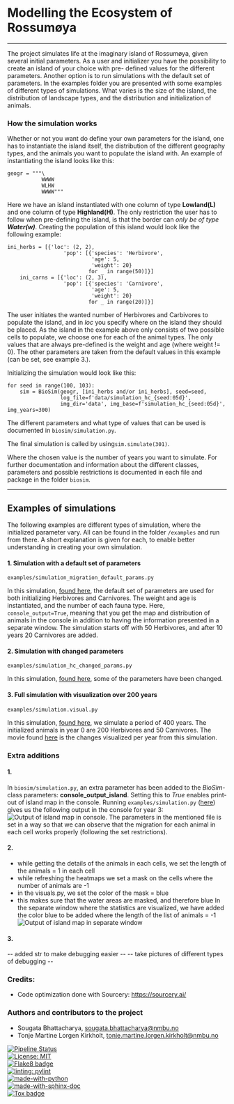 # Modelling the Ecosystem of Rossumøya

---

The project simulates life at the imaginary island of Rossumøya, given several initial parameters.
As a user and initializer you have the possibility to create an island of your choice with pre-
defined values for the different parameters. Another option is to run simulations with the default
set of parameters. In the examples folder you are presented with some examples of different types
of simulations. What varies is the size of the island, the distribution of landscape types, and 
the distribution and initialization of animals. 

### How the simulation works
Whether or not you want do define your own parameters for the island, one has to instantiate the 
island itself, the distribution of the different geography types, and the animals you want to 
populate the island with. An example of instantiating the island looks like this:

```
geogr = """\
           WWWW
           WLHW
           WWWW"""
```
Here we have an island instantiated with one column of type **Lowland(L)** and one column of type 
**Highland(H)**. The only restriction the user has to follow when pre-defining the island, is that
the border can *only be of type **Water(w)***. 
Creating the population of this island would look like the following example:

```
ini_herbs = [{'loc': (2, 2),
                  'pop': [{'species': 'Herbivore',
                           'age': 5,
                           'weight': 20}
                          for _ in range(50)]}]
    ini_carns = [{'loc': (2, 3),
                  'pop': [{'species': 'Carnivore',
                           'age': 5,
                           'weight': 20}
                          for _ in range(20)]}]
```
The user initiates the wanted number of Herbivores and Carbivores to populate the island, and in
*loc* you specify where on the island they should be placed. As the island in the example above 
only consists of two possible cells to populate, we choose one for each of the animal types. The 
only values that are always pre-defined is the weight and age (where weight != 0). The other 
parameters are taken from the default values in this example (can be set, see example 3.).

Initializing the simulation would look like this:
```
for seed in range(100, 103):
    sim = BioSim(geogr, [ini_herbs and/or ini_herbs], seed=seed,
                 log_file=f'data/simulation_hc_{seed:05d}',
                 img_dir='data', img_base=f'simulation_hc_{seed:05d}', img_years=300)
```

The different parameters and what type of values that can be used is documented in 
```biosim/simulation.py```.

The final simulation is called by using```sim.simulate(301)```.

Where the chosen value is the number of years you want to simulate. For further documentation and 
information about the different classes, parameters and possible restrictions is documented in each
file and package in the folder ```biosim```.

---

## Examples of simulations
The following examples are different types of simulation, where the initialized parameter vary. All
can be found in the folder ```/examples``` and run from there. A short explanation is given for 
each, to enable better understanding in creating your own simulation.

#### 1. Simulation with a default set of parameters
```
examples/simulation_migration_default_params.py
```
In this simulation, [found here](examples/simulation_migration_default_params.py), the default set of parameters are used for both initializing Herbivores and 
Carnivores. The weight and age is instantiated, and the number of each fauna type. Here, 
```console_output=True```, meaning that you get the map and distribution of animals in the console
in addition to having the information presented in a separate window. 
The simulation starts off with 50 Herbivores, and after 10 years 20 Carnivores are added. 

#### 2. Simulation with changed parameters
```
examples/simulation_hc_changed_params.py
```
In this simulation, [found here](examples/simulation_hc_changed_params.py), some of the parameters 
have been changed.

#### 3. Full simulation with visualization over 200 years
```
examples/simulation.visual.py
```
In this simulation, [found here](examples/simulation_visual.py), we simulate a period of 400 years. 
The initialized animals in year 0 are 200 Herbivores and 50 Carnivores. The movie found 
[here](result) is the changes visualized per year from this simulation. 




### Extra additions
#### 1. 
In ```biosim/simulation.py```, an extra parameter has been added to the *BioSim*-class parameters: 
**console_output_island**. Setting this to *True* enables print-out of island map in the console. 
Running ```examples/simulation.py``` ([here](examples/simulation_migration.py)) gives us the following output in the console for year 3:
![Output of island map in console.](readme_imgs/console_map.png)
The parameters in the mentioned file is set in a way so that we can observe that the migration 
for each animal in each cell works properly (following the set restrictions).

#### 2. 
- while getting the details of the animals in each cells, we set the length of the animals = 1 in each cell
- while refreshing the heatmaps we set a mask on the cells where the number of animals are -1
- in the visuals.py, we set the color of the mask = blue
- this makes sure that the water areas are masked, and therefore blue
In the separate window where the statistics are visualized, we have added the color blue to be 
added where the length of the list of animals = -1
![Output of island map in separate window](readme_imgs/stats_visual.png)

  
#### 3. 
-- added str to make debugging easier --
-- take pictures of different types of debugging --

### Credits:
 - Code optimization done with Sourcery: https://sourcery.ai/


### Authors and contributors to the project
- Sougata Bhattacharya, sougata.bhattacharya@nmbu.no
- Tonje Martine Lorgen Kirkholt, tonje.martine.lorgen.kirkholt@nmbu.no

[![Pipeline Status](https://gitlab.com/nmbu.no/emner/inf200/h2022/january-block-teams/a39_sougata_tonje/biosim-a39-sougata-tonje/badges/main/pipeline.svg)](https://gitlab.com/nmbu.no/emner/inf200/h2022/january-block-teams/a39_sougata_tonje/biosim-a39-sougata-tonje/-/pipelines?page=1&scope=branches&ref=main)  
[![License: MIT](https://img.shields.io/badge/License-MIT-yellow.svg)](https://opensource.org/licenses/MIT)  
[![Flake8 badge](https://img.shields.io/badge/linting-flake8-blue)](https://flake8.pycqa.org/en/latest/)  
[![linting: pylint](https://img.shields.io/badge/linting-pylint-yellowgreen)](https://github.com/PyCQA/pylint)  
[![made-with-python](https://img.shields.io/badge/Made%20with-Python-1f425f.svg)](https://www.python.org/)  
[![made-with-sphinx-doc](https://img.shields.io/badge/Made%20with-Sphinx-1f425f.svg)](https://www.sphinx-doc.org/)   
[![Tox badge](https://img.shields.io/badge/Made%20with-tox-yellowgreen)](https://tox.wiki/en/latest/)